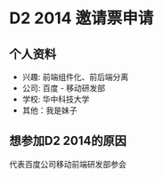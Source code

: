 # D2 2014 邀请票申请

## 个人资料

- 兴趣: 前端组件化、前后端分离
- 公司: 百度 - 移动研发部
- 学校: 华中科技大学
- 其他：我是妹子

## 想参加D2 2014的原因

代表百度公司移动前端研发部参会
